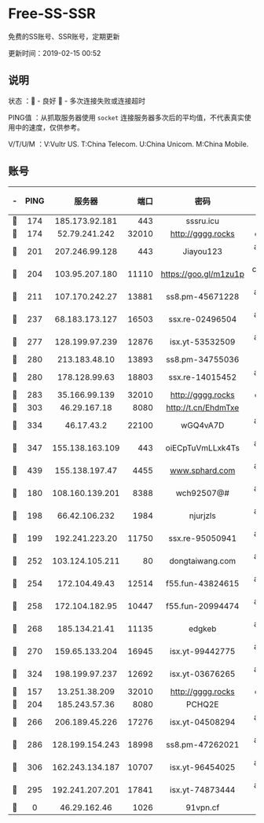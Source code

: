 # Free-SS-SSR

免费的SS账号、SSR账号，定期更新

更新时间：2019-02-15 00:52

## 说明

状态     ：🙂 - 良好 🙁 - 多次连接失败或连接超时

PING值   ：从抓取服务器使用 `socket` 连接服务器多次后的平均值，不代表真实使用中的速度，仅供参考。

V/T/U/M  ：V:Vultr US. T:China Telecom. U:China Unicom. M:China Mobile.

## 账号

|-|PING|服务器|端口|密码|加密方式|区域|V/T/U/M|
|:----:|:----:|:-----:|-----:|:----:|:----:|:----:|:----:|
|🙂|174|185.173.92.181|443|sssru.icu|rc4-md5|RU|10↑/9↑/10↑/10↑|
|🙂|174|52.79.241.242|32010|http://gggg.rocks|chacha20|KR|9↓/10↑/10↑/10↑|
|🙂|201|207.246.99.128|443|Jiayou123|aes-256-cfb|US|9↑/10↑/10↑/10↑|
|🙂|204|103.95.207.180|11110|https://goo.gl/m1zu1p|chacha20-ietf|US|9↑/10↑/9↑/10↑|
|🙂|211|107.170.242.27|13881|ss8.pm-45671228|aes-256-cfb|US|10↑/10↑/9↑/10↑|
|🙂|237|68.183.173.127|16503|ssx.re-02496504|aes-256-cfb|US|7↑/6↑/6↑/6↑|
|🙂|277|128.199.97.239|12876|isx.yt-53532509|aes-256-cfb|SG|9↑/9↑/9↑/9↑|
|🙂|280|213.183.48.10|13893|ss8.pm-34755036|rc4-md5|RU|10↑/10↑/9↑/10↑|
|🙂|280|178.128.99.63|18803|ssx.re-14015452|aes-256-cfb|SG|7↑/6↑/6↑/6↑|
|🙂|283|35.166.99.139|32010|http://gggg.rocks|chacha20|US|7↓/9↑/8↓/8↓|
|🙂|303|46.29.167.18|8080|http://t.cn/EhdmTxe|rc4-md5|RU|10↑/10↑/10↑/10↑|
|🙂|334|46.17.43.2|22100|wGQ4vA7D|aes-256-gcm|RU|8↑/10↑/10↑/10↑|
|🙂|347|155.138.163.109|443|oiECpTuVmLLxk4Ts|aes-256-cfb|US|7↑/10↑/10↑/10↑|
|🙂|439|155.138.197.47|4455|www.sphard.com|aes-256-cfb|US|9↑/10↑/10↑/10↑|
|🙂|180|108.160.139.201|8388|wch92507@#|aes-256-cfb|JP|8↑/10↑/10↑/10↑|
|🙂|198|66.42.106.232|1984|njurjzls|aes-256-cfb|US|10↑/10↑/10↑/10↑|
|🙂|199|192.241.223.20|11750|ssx.re-95050941|aes-256-cfb|US|7↑/6↑/6↑/6↑|
|🙂|252|103.124.105.211|80|dongtaiwang.com|aes-256-cfb|US|10↑/10↑/10↑/10↑|
|🙂|254|172.104.49.43|12514|f55.fun-43824615|aes-256-cfb|SG|7↑/6↑/6↑/6↑|
|🙂|258|172.104.182.95|10447|f55.fun-20994474|aes-256-cfb|SG|10↑/10↑/9↑/10↑|
|🙂|268|185.134.21.41|11135|edgkeb|aes-256-cfb|GB|10↑/10↑/10↑/10↑|
|🙂|270|159.65.133.204|16945|isx.yt-99442775|aes-256-cfb|SG|9↑/9↑/9↑/9↑|
|🙂|324|198.199.97.237|12692|isx.yt-03676265|aes-256-cfb|US|9↑/9↑/9↑/9↑|
|🙂|157|13.251.38.209|32010|http://gggg.rocks|chacha20|SG|10↑/9↑/9↑/10↑|
|🙂|204|185.243.57.36|8080|PCHQ2E|rc4-md5|US|9↑/10↑/9↑/10↑|
|🙂|266|206.189.45.226|17276|isx.yt-04508294|aes-256-cfb|SG|9↑/9↑/9↑/9↑|
|🙂|286|128.199.154.243|18998|ss8.pm-47262021|aes-256-cfb|SG|10↑/10↑/9↑/10↑|
|🙂|306|162.243.134.187|10707|isx.yt-96454025|aes-256-cfb|US|9↑/9↑/9↑/9↑|
|🙁|295|192.241.207.201|17841|isx.yt-74873444|aes-256-cfb|US|9↑/9↑/9↑/9↑|
|🙁|0|46.29.162.46|1026|91vpn.cf|rc4-md5|RU|8↑/8↑/9↑/10↑|
